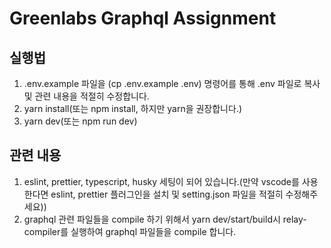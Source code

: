 # Greenlabs Graphql Assignment

## 실행법

1. .env.example 파일을 (cp .env.example .env) 명령어를 통해 .env 파일로 복사 및 관련 내용을 적절히 수정합니다.
2. yarn install(또는 npm install, 하지만 yarn을 권장합니다.)
3. yarn dev(또는 npm run dev)

## 관련 내용

1. eslint, prettier, typescript, husky 세팅이 되어 있습니다.(만약 vscode를 사용한다면 eslint, prettier 플러그인을 설치 및 setting.json 파일을 적절히 수정해주세요))
2. graphql 관련 파일들을 compile 하기 위해서 yarn dev/start/build시 relay-compiler를 실행하여 graphql 파일들을 compile 합니다.
